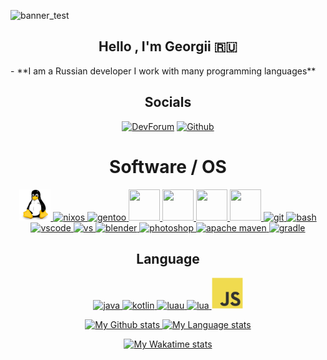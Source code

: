 ![banner_test](https://github.com/user-attachments/assets/3d1132f1-438a-4349-8e9e-816dbd2648b8)


<h2 align="center">Hello , I'm Georgii 🇷🇺</h2>
- **I am a Russian developer I work with many programming languages**

<h2 align="center">Socials</h2>
<div align="center">

[![DevForum](https://img.shields.io/badge/Dev%20Forum-black?style=for-the-badge&logo=robloxstudio&logoColor=f5f5f5&logoSize=25&color=black
)](https://devforum.roblox.com/u/zoiop)
[![Github](https://img.shields.io/github/followers/zoi1op?style=for-the-badge&logo=github&labelColor=black&color=black
)](https://github.com/zoi1op)
<div>

<p align="center">

<h1 align="center">Software / OS</h1>
<p align="center">
<a href="https://www.linux.org/" target="_blank" rel="noreferrer">
<img src="https://raw.githubusercontent.com/devicons/devicon/master/icons/linux/linux-original.svg" alt="linux" width="50" height="50"/>
<a href="https://www.nixos.org/" target="_blank" rel="noreferrer">
<img src="https://raw.githubusercontent.com/NixOS/nixos-artwork/master/logo/nix-snowflake-colours.svg" alt="nixos" width="50" height="50"/>
</a>
<a href="https://www.gentoo.org/" target="_blank" rel="noreferrer">
<img src="https://upload.wikimedia.org/wikipedia/commons/4/48/Gentoo_Linux_logo_matte.svg" alt="gentoo" width="50" height="50"/>
</a>
<a href=https://www.jetbrains.com/toolbox-app>
<img src=https://resources.jetbrains.com/storage/products/toolbox/img/meta/toolbox_logo_300x300.png width=50px height=50px>
</a>
<a href=https://www.jetbrains.com/idea>
<img src=https://resources.jetbrains.com/storage/products/intellij-idea/img/meta/intellij-idea_logo_300x300.png width=50px height=50px>
</a>
<a href=https://www.jetbrains.com/pycharm>
<img src=https://resources.jetbrains.com/storage/products/pycharm/img/meta/pycharm_logo_300x300.png width=50px height=50px>
</a>
<a href=https://www.jetbrains.com/teamcity>
<img src=https://teamcity.minecraftforge.net/img/icons/teamcity.svg width=50px height=50px>
</a>
<a href="https://git-scm.com/" target="_blank" rel="noreferrer">
<img src="https://www.vectorlogo.zone/logos/git-scm/git-scm-icon.svg" alt="git" width="50" height="50"/>
</a>
<a href="https://www.gnu.org/software/bash/" target="_blank" rel="noreferrer">
<img src="https://bashlogo.com/img/symbol/svg/full_colored_light.svg" alt="bash" width="50" height="50"/>
</a>
<a href="https://visualstudio.microsoft.com/" target="_blank" rel="noreferrer">
<img src="https://upload.wikimedia.org/wikipedia/commons/9/9a/Visual_Studio_Code_1.35_icon.svg" alt="vscode" width="50" height="50"/>
</a>
<a href="https://visualstudio.microsoft.com/" target="_blank" rel="noreferrer">
<img src="https://upload.wikimedia.org/wikipedia/commons/2/2c/Visual_Studio_Icon_2022.svg" alt="vs" width="50" height="50"/>
</a>
<a href="https://www.blender.org/" target="_blank" rel="noreferrer">
<img src="https://upload.wikimedia.org/wikipedia/commons/thumb/0/0c/Blender_logo_no_text.svg/1251px-Blender_logo_no_text.svg.png" alt="blender" width="50" height="50"/>
</a>
<a href="https://www.photoshop.com/en" target="_blank" rel="noreferrer">
<img src="https://upload.wikimedia.org/wikipedia/commons/a/af/Adobe_Photoshop_CC_icon.svg" alt="photoshop" width="50" height="50"/>
</a>
<a href="https://maven.apache.org/" target="_blank" rel="noreferrer">
<img src="https://www.svgrepo.com/show/373829/maven.svg" alt="apache maven" width="50" height="50"/>
</a>
<a href="https://gradle.com/" target="_blank" rel="noreferrer">
<img src="https://www.svgrepo.com/show/353831/gradle.svg" alt="gradle" width="55" height="55"/>
</a>

<p>

<h2 align="center">Language</h2>
<p align="center">
<a href="https://dev.java/" target="_blank" rel="noreferrer">
<img src="https://cdn-icons-png.flaticon.com/512/5968/5968282.png" alt="java" width="55" height="55"/>
</a>
<a href="https://kotlinlang.org/" target="_blank" rel="noreferrer">
<img src="https://upload.wikimedia.org/wikipedia/commons/3/37/Kotlin_Icon_2021.svg" alt="kotlin" width="50" height="50"/>
</a>
<a href="https://luau.org/">
<img src="https://luau.org/assets/images/luau-88.png" alt="luau" width="50" height="50"/>
</a>
<a href="https://www.lua.org/" target="_blank" rel="noreferrer">
<img src="https://upload.wikimedia.org/wikipedia/commons/c/cf/Lua-Logo.svg" alt="lua" width="55" height="55"/>
</a>
<a href="https://developer.mozilla.org/en-US/docs/Web/JavaScript" target="_blank" rel="noreferrer">
<img src="https://raw.githubusercontent.com/devicons/devicon/master/icons/javascript/javascript-original.svg" alt="javascript" width="50" height="50"/>
</a>
<p>

<a href="https://github.com/zoi1op#gh-dark-mode-only">
        <img
          src="https://github-readme-stats-steel-omega.vercel.app/api?username=zoi1op&show_icons=true&include_all_commits=true&icon_color=6d7f8a&title_color=6d7f8a&text_color=6d7f8a&bg_color=041722&hide_border=true&number_format=long&rank_icon=percentile&show=reviews,discussions_started,discussions_answered,prs_merged,prs_merged_percentage#gh-dark-mode-only"
          alt="My Github stats"
          height="330"
        />
        <img
          src="https://github-readme-stats-steel-omega.vercel.app/api/top-langs/?username=zoi1op&layout=pie&icon_color=6d7f8a&title_color=6d7f8a&text_color=6d7f8a&bg_color=041722&hide_border=true&langs_count=10&size_weight=0.5&count_weight=0.5#gh-dark-mode-only"
          alt="My Language stats"
          width="300"
        />
</a>

<p align="center">
  <a href="https://github.com/zoi1op#gh-dark-mode-only">
    <img
        src="https://github-readme-stats-steel-omega.vercel.app/api/wakatime?username=zoiop&layout=compact&icon_color=6d7f8a&title_color=6d7f8a&text_color=6d7f8a&bg_color=041722&hide_border=true&custom_title=WakaTime%20Stats%20%28Since%20Feb%2024%202024%29"
        alt="My Wakatime stats"
      />
  </a>
</p>
